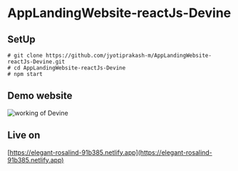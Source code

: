 # AppLandingWebsite-reactJs-Devine

## SetUp

```
# git clone https://github.com/jyotiprakash-m/AppLandingWebsite-reactJs-Devine.git
# cd AppLandingWebsite-reactJs-Devine
# npm start
```

## Demo website

<img src="./working-video.gif" alt="working of Devine"/>

## Live on

[https://elegant-rosalind-91b385.netlify.app](https://elegant-rosalind-91b385.netlify.app)
